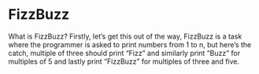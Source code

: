 # FizzBuzz

What is FizzBuzz?
Firstly, let’s get this out of the way, FizzBuzz is a task where the programmer is asked to print numbers from 1 to n, but here’s the catch, multiple of three should print “Fizz” and similarly print “Buzz” for multiples of 5 and lastly print “FizzBuzz” for multiples of three and five.
